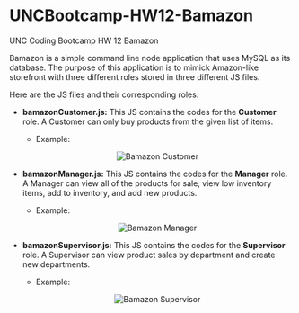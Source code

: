 # UNCBootcamp-HW12-Bamazon
UNC Coding Bootcamp HW 12 Bamazon

Bamazon is a simple command line node application that uses MySQL as its database. The purpose of this application is to mimick Amazon-like storefront with three different roles stored in three different JS files. 

Here are the JS files and their corresponding roles: 

* <strong>bamazonCustomer.js:</strong> This JS contains the codes for the <strong>Customer</strong> role. A Customer can only buy products from the given list of items.
  * Example: 
  <p align="center">
  <img src="images/customer.gif" alt="Bamazon Customer">
  </p>
  

* <strong>bamazonManager.js:</strong> This JS contains the codes for the <strong>Manager</strong> role. A Manager can view all of the products for sale, view low inventory items, add to inventory, and add new products.
  * Example: 
  <p align="center">
  <img src="images/manager.gif" alt="Bamazon Manager">
  </p>

* <strong>bamazonSupervisor.js:</strong> This JS contains the codes for the <strong>Supervisor</strong> role. A Supervisor can view product sales by department and create new departments. 
  * Example: 
  <p align="center">
  <img src="images/supervisor.gif" alt="Bamazon Supervisor">
  </p>
